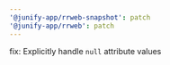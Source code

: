 ```yaml
---
'@junify-app/rrweb-snapshot': patch
'@junify-app/rrweb': patch
---
```


fix: Explicitly handle `null` attribute values
